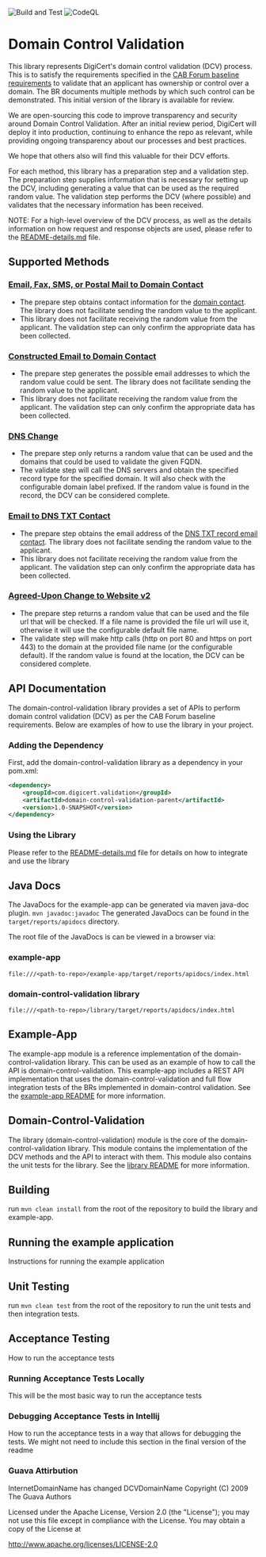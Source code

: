 ![Build and Test](https://github.com/digicert/domain-control-validation/actions/workflows/maven.yml/badge.svg)
![CodeQL](https://github.com/digicert/domain-control-validation/actions/workflows/codeql.yml/badge.svg)

Domain Control Validation
====================
This library represents DigiCert's domain control validation (DCV) process. This is to satisfy the requirements specified in the
[CAB Forum baseline requirements](https://github.com/cabforum/servercert/blob/main/docs/BR.md#3224-validation-of-domain-authorization-or-control)
to validate that an applicant has ownership or control over a domain. The BR documents multiple methods by which such control
can be demonstrated. This initial version of the library is available for review. 

We are open-sourcing this code to improve transparency and security around Domain Control Validation. After an initial review period, 
DigiCert will deploy it into production, continuing to enhance the repo as relevant, while providing ongoing transparency about our processes and best practices. 

We hope that others also will find this valuable for their DCV efforts. 

For each method, this library has a preparation step and a validation step. The preparation step supplies information that is
necessary for setting up the DCV, including generating a value that can be used as the required random value. The validation
step performs the DCV (where possible) and validates that the necessary information has been received.

NOTE: For a high-level overview of the DCV process, as well as the details information on how request and response
objects are used, please refer to the [README-details.md](README-details.md) file.

Supported Methods
-----------------

### [Email, Fax, SMS, or Postal Mail to Domain Contact](https://github.com/cabforum/servercert/blob/main/docs/BR.md#32242-email-fax-sms-or-postal-mail-to-domain-contact)
* The prepare step obtains contact information for the [domain contact](https://github.com/cabforum/servercert/blob/main/docs/BR.md#161-definitions).
  The library does not facilitate sending the random value to the applicant.
* This library does not facilitate receiving the random value from the applicant. The validation step can only confirm the appropriate
  data has been collected.

### [Constructed Email to Domain Contact](https://github.com/cabforum/servercert/blob/main/docs/BR.md#32244-constructed-email-to-domain-contact)
* The prepare step generates the possible email addresses to which the random value could be sent. The library does not facilitate
  sending the random value to the applicant.
* This library does not facilitate receiving the random value from the applicant. The validation step can only confirm the appropriate
  data has been collected.

### [DNS Change](https://github.com/cabforum/servercert/blob/main/docs/BR.md#32247-dns-change)
* The prepare step only returns a random value that can be used and the domains that could be used to validate the given FQDN.
* The validate step will call the DNS servers and obtain the specified record type for the specified domain. It will also check
  with the configurable domain label prefixed. If the random value is found in the record, the DCV can be considered complete.

### [Email to DNS TXT Contact](https://github.com/cabforum/servercert/blob/main/docs/BR.md#322414-email-to-dns-txt-contact)
* The prepare step obtains the email address of the [DNS TXT record email contact](https://github.com/cabforum/servercert/blob/main/docs/BR.md#a21-dns-txt-record-email-contact).
  The library does not facilitate sending the random value to the applicant.
* This library does not facilitate receiving the random value from the applicant. The validation step can only confirm the appropriate
  data has been collected.

### [Agreed-Upon Change to Website v2](https://github.com/cabforum/servercert/blob/main/docs/BR.md#322418-agreed-upon-change-to-website-v2)
* The prepare step returns a random value that can be used and the file url that will be checked. If a file name is provided the
  file url will use it, otherwise it will use the configurable default file name.
* The validate step will make http calls (http on port 80 and https on port 443) to the domain at the provided file name (or the
  configurable default). If the random value is found at the location, the DCV can be considered complete.

API Documentation
-----------------
The domain-control-validation library provides a set of APIs to perform domain control validation (DCV) as per the CAB Forum baseline requirements. Below are examples of how to use the library in your project.  

### Adding the Dependency

First, add the domain-control-validation library as a dependency in your pom.xml:

```xml
<dependency>
    <groupId>com.digicert.validation</groupId>
    <artifactId>domain-control-validation-parent</artifactId>
    <version>1.0-SNAPSHOT</version>
</dependency>
```

### Using the Library
Please refer to the [README-details.md](README-details.md) file for details on how to integrate and use the library


## Java Docs
The JavaDocs for the example-app can be generated via maven java-doc plugin.
```mvn javadoc:javadoc``` The generated JavaDocs can be found in the `target/reports/apidocs` directory.

The root file of the JavaDocs is can be viewed in a browser via:
### example-app
`file:///<path-to-repo>/example-app/target/reports/apidocs/index.html`

### domain-control-validation library
`file:///<path-to-repo>/library/target/reports/apidocs/index.html`

Example-App
-----------
The example-app module is a reference implementation of the domain-control-validation library. This can be used as an example of how to call the API is domain-control-validation. This example-app includes a REST API implementation that uses the domain-control-validation and full flow integration tests of the BRs implemented in domain-control validation.
See the [example-app README](example-app/README.md) for more information.

Domain-Control-Validation
-------------------------
The library (domain-control-validation) module is the core of the domain-control-validation library. This module contains 
the implementation of the DCV methods and the API to interact with them. This module also contains the unit tests for the library.
See the [library README](library/README.md) for more information.

Building
--------
run `mvn clean install` from the root of the repository to build the library and example-app.

Running the example application
---------------------------------
Instructions for running the example application

Unit Testing
------------
run `mvn clean test` from the root of the repository to run the unit tests and then integration tests.


Acceptance Testing
------------------
How to run the acceptance tests

### Running Acceptance Tests Locally
This will be the most basic way to run the acceptance tests


### Debugging Acceptance Tests in Intellij
How to run the acceptance tests in a way that allows for debugging the tests. We might not need to include this section in the final version of the readme

### Guava Attirbution 
InternetDomainName has changed DCVDomainName
Copyright (C) 2009 The Guava Authors

Licensed under the Apache License, Version 2.0 (the "License"); you may not use this file except
in compliance with the License. You may obtain a copy of the License at

http://www.apache.org/licenses/LICENSE-2.0